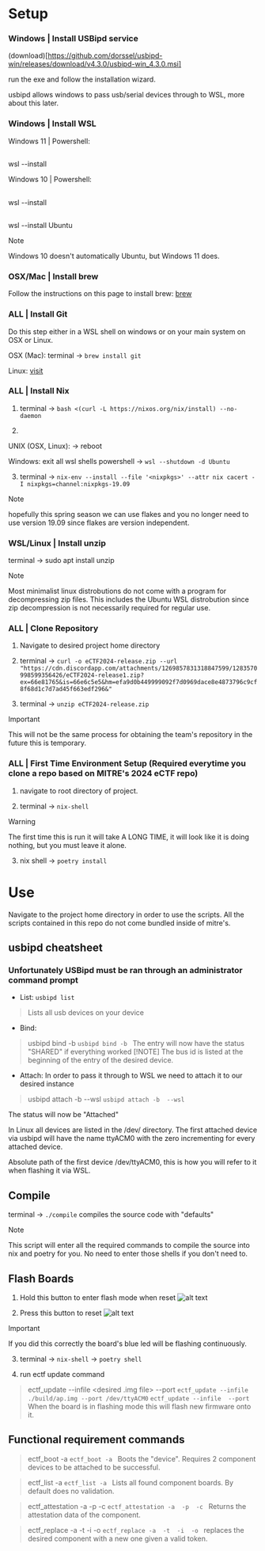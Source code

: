 # Setup

### Windows | Install USBipd service

(download)[https://github.com/dorssel/usbipd-win/releases/download/v4.3.0/usbipd-win_4.3.0.msi]

run the exe and follow the installation wizard.

usbipd allows windows to pass usb/serial devices through to WSL, more about this later.


### Windows | Install WSL

Windows 11 | Powershell:
##
wsl --install

Windows 10 | Powershell:
##
wsl --install
##
wsl --install Ubuntu

> [!NOTE]
> Windows 10 doesn't automatically Ubuntu, but Windows 11 does.

### OSX/Mac | Install brew

Follow the instructions on this page to install brew: [brew](https://brew.sh/)

### ALL | Install Git

Do this step either in a WSL shell on windows or on your main system on OSX or Linux.

OSX (Mac):
terminal -> ```brew install git```

Linux: [visit](https://git-scm.com/download/linux)

### ALL | Install Nix

1. terminal -> ```bash <(curl -L https://nixos.org/nix/install) --no-daemon```

2.

UNIX (OSX, Linux):
-> reboot

Windows:
exit all wsl shells
powershell -> ```wsl --shutdown -d Ubuntu```

3. terminal -> ```nix-env --install --file '<nixpkgs>' --attr nix cacert -I nixpkgs=channel:nixpkgs-19.09```
> [!NOTE]
> hopefully this spring season we can use flakes and you no longer need to use version 19.09 since flakes are version independent.

### WSL/Linux | Install unzip

terminal -> sudo apt install unzip
>[!NOTE]
> Most minimalist linux distrobutions do not come with a program for decompressing zip files.
> This includes the Ubuntu WSL distrobution since zip decompression is not necessarily required for regular use.

### ALL | Clone Repository

1. Navigate to desired project home directory

2. terminal -> ```curl -o eCTF2024-release.zip --url "https://cdn.discordapp.com/attachments/1269857831318847599/1283570998599356426/eCTF2024-release1.zip?ex=66e81765&is=66e6c5e5&hm=efa9d0b449999092f7d0969dace8e4873796c9cf8f68d1c7d7ad45f663edf296&"```

3. terminal -> ```unzip eCTF2024-release.zip```

>[!IMPORTANT]
> This will not be the same process for obtaining the team's repository in the future this is temporary.

### ALL | First Time Environment Setup (Required everytime you clone a repo based on MITRE's 2024 eCTF repo)

1. navigate to root directory of project.

2. terminal -> ```nix-shell```

>[!WARNING]
> The first time this is run it will take A LONG TIME, it will look like it is doing nothing, but you must leave it alone.

3. nix shell -> ```poetry install```

# Use
Navigate to the project home directory in order to use the scripts.
All the scripts contained in this repo do not come bundled inside of mitre's.

## usbipd cheatsheet

### Unfortunately USBipd must be ran through an administrator command prompt

- List:
```usbipd list```
>Lists all usb devices on your device

- Bind:
>usbipd bind -b <bus-id>
```usbipd bind -b ```
The entry will now have the status "SHARED" if everything worked
>[!NOTE]
> The bus id is listed at the beginning of the entry of the desired device.

- Attach:
In order to pass it through to WSL we need to attach it to our desired instance
> usbipd attach -b <busid> --wsl <wsl-instance-name>
```usbipd attach -b  --wsl ```

The status will now be "Attached"

In Linux all devices are listed in the /dev/ directory.
The first attached device via usbipd will have the name ttyACM0
with the zero incrementing for every attached device.

Absolute path of the first device /dev/ttyACM0, this is how you will refer to it when flashing it via WSL.

## Compile

terminal -> ```./compile```
compiles the source code with "defaults"
>[!NOTE]
> This script will enter all the required commands to compile the source into nix and poetry for you.
> No need to enter those shells if you don't need to.

## Flash Boards

1. Hold this button to enter flash mode when reset
![alt text](board_photo_flash_mode.png)

2. Press this button to reset
![alt text](board_photo.png)

>[!IMPORTANT]
> If you did this correctly the board's blue led will be flashing continuously.

3. terminal -> ```nix-shell``` -> ```poetry shell```

4. run ectf update command
>ectf_update --infile <desired .img file> --port <linux device>
```ectf_update --infile ./build/ap.img --port /dev/ttyACM0```
```ectf_update --infile  --port ```
When the board is in flashing mode this will flash new firmware onto it.

## Functional requirement commands

>ectf_boot -a <application processor device>
```ectf_boot -a ```
Boots the "device". Requires 2 component devices to be attached to be successful.

>ectf_list -a <application processor device>
```ectf_list -a ```
Lists all found component boards. By default does no validation.

>ectf_attestation -a <application processor device> -p <pin> -c <component id>
```ectf_attestation -a  -p  -c ```
Returns the attestation data of the component.

>ectf_replace -a <application processor device> -t <token> -i <in component> -o <out component>
```ectf_replace -a  -t  -i  -o ```
replaces the desired component with a new one given a valid token.
